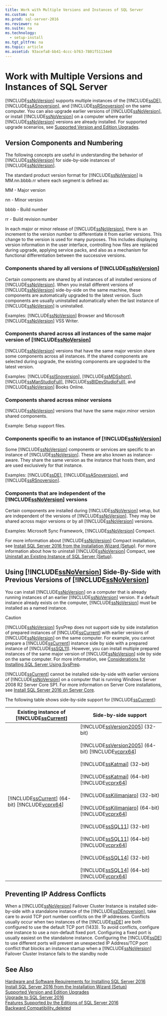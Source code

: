 ```yaml
---
title: Work with Multiple Versions and Instances of SQL Server
ms.custom: na
ms.prod: sql-server-2016
ms.reviewer: na
ms.suite: na
ms.technology: 
  - setup-install
ms.tgt_pltfrm: na
ms.topic: article
ms.assetid: 93acefa8-bb41-4ccc-b763-7801f51134e0
---
```

# Work with Multiple Versions and Instances of SQL Server
  [!INCLUDE[ssNoVersion](../../Token/Other/ssNoVersion_md.md)] supports multiple instances of the [!INCLUDE[ssDE](../../Token/Other/ssDE_md.md)], [!INCLUDE[ssASnoversion](../../Token/Other/ssASnoversion_md.md)], and [!INCLUDE[ssRSnoversion](../../Token/Other/ssRSnoversion_md.md)] on the same computer. You can also upgrade earlier versions of [!INCLUDE[ssNoVersion](../../Token/Other/ssNoVersion_md.md)], or install [!INCLUDE[ssNoVersion](../../Token/Other/ssNoVersion_md.md)] on a computer where earlier [!INCLUDE[ssNoVersion](../../Token/Other/ssNoVersion_md.md)] versions are already installed. For supported upgrade scenarios, see [Supported Version and Edition Upgrades](../../Topics/TopicNameNotContainA/Supported-Version-and-Edition-Upgrades.md).  
  
## Version Components and Numbering  
 The following concepts are useful in understanding the behavior of [!INCLUDE[ssNoVersion](../../Token/Other/ssNoVersion_md.md)] for side\-by\-side instances of [!INCLUDE[ssNoVersion](../../Token/Other/ssNoVersion_md.md)].  
  
 The standard product version format for [!INCLUDE[ssNoVersion](../../Token/Other/ssNoVersion_md.md)] is MM.nn.bbbb.rr where each segment is defined as:  
  
 MM \- Major version  
  
 nn \- Minor version  
  
 bbbb \- Build number  
  
 rr \- Build revision number  
  
 In each major or minor release of [!INCLUDE[ssNoVersion](../../Token/Other/ssNoVersion_md.md)], there is an increment to the version number to differentiate it from earlier versions. This change to the version is used for many purposes. This includes displaying version information in the user interface, controlling how files are replaced during upgrade, applying service packs, and also as a mechanism for functional differentiation between the successive versions.  
  
### Components shared by all versions of [!INCLUDE[ssNoVersion](../../Token/Other/ssNoVersion_md.md)]  
 Certain components are shared by all instances of all installed versions of [!INCLUDE[ssNoVersion](../../Token/Other/ssNoVersion_md.md)]. When you install different versions of [!INCLUDE[ssNoVersion](../../Token/Other/ssNoVersion_md.md)] side\-by\-side on the same machine, these components are automatically upgraded to the latest version. Such components are usually uninstalled automatically when the last instance of [!INCLUDE[ssNoVersion](../../Token/Other/ssNoVersion_md.md)] is uninstalled.  
  
 Examples: [!INCLUDE[ssNoVersion](../../Token/Other/ssNoVersion_md.md)] Browser and Microsoft [!INCLUDE[ssNoVersion](../../Token/Other/ssNoVersion_md.md)] VSS Writer.  
  
### Components shared across all instances of the same major version of [!INCLUDE[ssNoVersion](../../Token/Other/ssNoVersion_md.md)]  
 [!INCLUDE[ssNoVersion](../../Token/Other/ssNoVersion_md.md)] versions that have the same major version share some components across all instances. If the shared components are selected during upgrade, the existing components are upgraded to the latest version.  
  
 Examples: [!INCLUDE[ssISnoversion](../../Token/Other/ssISnoversion_md.md)], [!INCLUDE[ssMDSshort](../../Token/Other/ssMDSshort_md.md)], [!INCLUDE[ssManStudioFull](../../Token/Other/ssManStudioFull_md.md)], [!INCLUDE[ssBIDevStudioFull](../../Token/Other/ssBIDevStudioFull_md.md)], and [!INCLUDE[ssNoVersion](../../Token/Other/ssNoVersion_md.md)] Books Online.  
  
### Components shared across minor versions  
 [!INCLUDE[ssNoVersion](../../Token/Other/ssNoVersion_md.md)] versions that have the same major.minor version shared components.  
  
 Example: Setup support files.  
  
### Components specific to an instance of [!INCLUDE[ssNoVersion](../../Token/Other/ssNoVersion_md.md)]  
 Some [!INCLUDE[ssNoVersion](../../Token/Other/ssNoVersion_md.md)] components or services are specific to an instance of [!INCLUDE[ssNoVersion](../../Token/Other/ssNoVersion_md.md)]. These are also known as instance\-aware. They share the same version as the instance that hosts them, and are used exclusively for that instance.  
  
 Examples: [!INCLUDE[ssDE](../../Token/Other/ssDE_md.md)], [!INCLUDE[ssASnoversion](../../Token/Other/ssASnoversion_md.md)], and [!INCLUDE[ssRSnoversion](../../Token/Other/ssRSnoversion_md.md)].  
  
### Components that are independent of the [!INCLUDE[ssNoVersion](../../Token/Other/ssNoVersion_md.md)] versions  
 Certain components are installed during [!INCLUDE[ssNoVersion](../../Token/Other/ssNoVersion_md.md)] setup, but are independent of the versions of [!INCLUDE[ssNoVersion](../../Token/Other/ssNoVersion_md.md)]. They may be shared across major versions or by all [!INCLUDE[ssNoVersion](../../Token/Other/ssNoVersion_md.md)] versions.  
  
 Examples: Microsoft Sync Framework, [!INCLUDE[ssNoVersion](../../Token/Other/ssNoVersion_md.md)] Compact.  
  
 For more information about [!INCLUDE[ssNoVersion](../../Token/Other/ssNoVersion_md.md)] Compact installation, see [Install SQL Server 2016 from the Installation Wizard &#40;Setup&#41;](../../Topics/TopicNameNotContainA/Install-SQL-Server-2016-from-the-Installation-Wizard--Setup-.md). For more information about how to uninstall [!INCLUDE[ssNoVersion](../../Token/Other/ssNoVersion_md.md)] Compact, see [Uninstall an Existing Instance of SQL Server &#40;Setup&#41;](../../Topics/TopicNameNotContainA/Uninstall-an-Existing-Instance-of-SQL-Server--Setup-.md).  
  
## Using [!INCLUDE[ssNoVersion](../../Token/Other/ssNoVersion_md.md)] Side\-By\-Side with Previous Versions of [!INCLUDE[ssNoVersion](../../Token/Other/ssNoVersion_md.md)]  
 You can install [!INCLUDE[ssNoVersion](../../Token/Other/ssNoVersion_md.md)] on a computer that is already running instances of an earlier [!INCLUDE[ssNoVersion](../../Token/Other/ssNoVersion_md.md)] version. If a default instance already exists on the computer, [!INCLUDE[ssNoVersion](../../Token/Other/ssNoVersion_md.md)] must be installed as a named instance.  
  
> [!CAUTION]  
>  [!INCLUDE[ssNoVersion](../../Token/Other/ssNoVersion_md.md)] SysPrep does not support side by side installation of prepared instances of [!INCLUDE[ssCurrent](../../Token/Other/ssCurrent_md.md)] with earlier versions of [!INCLUDE[ssNoVersion](../../Token/Other/ssNoVersion_md.md)] on the same computer. For example, you cannot prepare a [!INCLUDE[ssCurrent](../../Token/Other/ssCurrent_md.md)] instance side by side with a prepared instance of [!INCLUDE[ssSQL11](../../Token/Other/ssSQL11_md.md)]. However, you can install multiple prepared instances of the same major version of [!INCLUDE[ssNoVersion](../../Token/Other/ssNoVersion_md.md)] side by side on the same computer. For more information, see [Considerations for Installing SQL Server Using SysPrep](../../Topics/TopicNameNotContainA/Considerations-for-Installing-SQL-Server-Using-SysPrep.md).  
>   
>  [!INCLUDE[ssCurrent](../../Token/Other/ssCurrent_md.md)] cannot be installed side\-by\-side with earlier versions of [!INCLUDE[ssNoVersion](../../Token/Other/ssNoVersion_md.md)] on a computer that is running Windows Server 2008 R2 Server Core SP1. For more information on Server Core installations, see [Install SQL Server 2016 on Server Core](../../Topics/TopicNameNotContainA/Install-SQL-Server-2016-on-Server-Core.md).  
  
 The following table shows side\-by\-side support for [!INCLUDE[ssCurrent](../../Token/Other/ssCurrent_md.md)]:  
  
|Existing instance of [!INCLUDE[ssCurrent](../../Token/Other/ssCurrent_md.md)]|Side\-by\-side support|  
|--------------------------------------------------|----------------------------|  
|[!INCLUDE[ssCurrent](../../Token/Other/ssCurrent_md.md)] \(64\-bit\) [!INCLUDE[vcprx64](../../Token/Other/vcprx64_md.md)]|[!INCLUDE[ssVersion2005](../../Token/Other/ssVersion2005_md.md)] \(32\-bit\)<br /><br /> [!INCLUDE[ssVersion2005](../../Token/Other/ssVersion2005_md.md)] \(64\-bit\) [!INCLUDE[vcprx64](../../Token/Other/vcprx64_md.md)]<br /><br /> [!INCLUDE[ssKatmai](../../Token/Other/ssKatmai_md.md)] \(32\-bit\)<br /><br /> [!INCLUDE[ssKatmai](../../Token/Other/ssKatmai_md.md)] \(64\-bit\) [!INCLUDE[vcprx64](../../Token/Other/vcprx64_md.md)]<br /><br /> [!INCLUDE[ssKilimanjaro](../../Token/Other/ssKilimanjaro_md.md)] \(32\-bit\)<br /><br /> [!INCLUDE[ssKilimanjaro](../../Token/Other/ssKilimanjaro_md.md)] \(64\-bit\) [!INCLUDE[vcprx64](../../Token/Other/vcprx64_md.md)]<br /><br /> [!INCLUDE[ssSQL11](../../Token/Other/ssSQL11_md.md)] \(32\-bit\)<br /><br /> [!INCLUDE[ssSQL11](../../Token/Other/ssSQL11_md.md)] \(64\-bit\) [!INCLUDE[vcprx64](../../Token/Other/vcprx64_md.md)]<br /><br /> [!INCLUDE[ssSQL14](../../Token/Other/ssSQL14_md.md)] \(32\-bit\)<br /><br /> [!INCLUDE[ssSQL14](../../Token/Other/ssSQL14_md.md)] \(64\-bit\) [!INCLUDE[vcprx64](../../Token/Other/vcprx64_md.md)]|  
  
## Preventing IP Address Conflicts  
 When a [!INCLUDE[ssNoVersion](../../Token/Other/ssNoVersion_md.md)] Failover Cluster Instance is installed side\-by\-side with a standalone instance of the [!INCLUDE[ssDEnoversion](../../Token/Other/ssDEnoversion_md.md)], take care to avoid TCP port number conflicts on the IP addresses. Conflicts usually occur when two instances of the [!INCLUDE[ssDE](../../Token/Other/ssDE_md.md)] are both configured to use the default TCP port \(1433\). To avoid conflicts, configure one instance to use a non\-default fixed port. Configuring a fixed port is usually easiest on the standalone instance. Configuring the [!INCLUDE[ssDE](../../Token/Other/ssDE_md.md)] to use different ports will prevent an unexpected IP Address\/TCP port conflict that blocks an instance startup when a [!INCLUDE[ssNoVersion](../../Token/Other/ssNoVersion_md.md)] Failover Cluster Instance fails to the standby node  
  
## See Also  
 [Hardware and Software Requirements for Installing SQL Server 2016](../../Topics/TopicNameNotContainA/Hardware-and-Software-Requirements-for-Installing-SQL-Server-2016.md)   
 [Install SQL Server 2016 from the Installation Wizard &#40;Setup&#41;](../../Topics/TopicNameNotContainA/Install-SQL-Server-2016-from-the-Installation-Wizard--Setup-.md)   
 [Supported Version and Edition Upgrades](../../Topics/TopicNameNotContainA/Supported-Version-and-Edition-Upgrades.md)   
 [Upgrade to SQL Server 2016](../../Topics/TopicNameNotContainA/Upgrade-to-SQL-Server-2016.md)   
 [Features Supported by the Editions of SQL Server 2016](../../Topics/TopicNameNotContainA/Features-Supported-by-the-Editions-of-SQL-Server-2016.md)   
 [Backward Compatibility_deleted](../Topic/Backward%20Compatibility_deleted.md)  
  
  